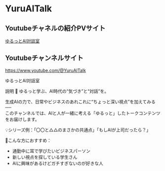# YuruAITalk

## Youtubeチャネルの紹介PVサイト

[ゆるっとAI対談室](https://sinjorjob.github.io/YuruAITalk/)

## Youtubeチャンネルサイト

https://www.youtube.com/@YuruAITalk


ゆるっとAI対話室

説明
🧠 ゆるっと学ぶ、AI時代の“気づき”と“対話”を。

生成AIの力で、日常やビジネスのあれこれに“ちょっと深い視点”を加えてみる──  
このチャンネルでは、AIと人が一緒に考える「ゆるっと」したトークコンテンツをお届けします。

💡シリーズ例：「〇〇と△△のまさかの共通点」「もしAIが上司だったら？」

📌こんな方におすすめ：
- 通勤中に耳で学びたいビジネスパーソン
- 新しい視点を探している学生さん
- AIに興味があるけどガチすぎないのが好きな人
